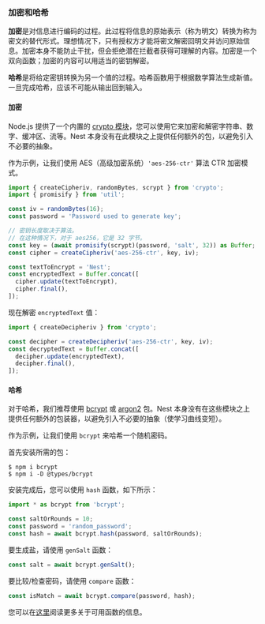 ### 加密和哈希

**加密**是对信息进行编码的过程。此过程将信息的原始表示（称为明文）转换为称为密文的替代形式。理想情况下，只有授权方才能将密文解密回明文并访问原始信息。加密本身不能防止干扰，但会拒绝潜在拦截者获得可理解的内容。加密是一个双向函数；加密的内容可以用适当的密钥解密。

**哈希**是将给定密钥转换为另一个值的过程。哈希函数用于根据数学算法生成新值。一旦完成哈希，应该不可能从输出回到输入。

#### 加密

Node.js 提供了一个内置的 [crypto 模块](https://nodejs.org/api/crypto.html)，您可以使用它来加密和解密字符串、数字、缓冲区、流等。Nest 本身没有在此模块之上提供任何额外的包，以避免引入不必要的抽象。

作为示例，让我们使用 AES（高级加密系统）`'aes-256-ctr'` 算法 CTR 加密模式。

```typescript
import { createCipheriv, randomBytes, scrypt } from 'crypto';
import { promisify } from 'util';

const iv = randomBytes(16);
const password = 'Password used to generate key';

// 密钥长度取决于算法。
// 在这种情况下，对于 aes256，它是 32 字节。
const key = (await promisify(scrypt)(password, 'salt', 32)) as Buffer;
const cipher = createCipheriv('aes-256-ctr', key, iv);

const textToEncrypt = 'Nest';
const encryptedText = Buffer.concat([
  cipher.update(textToEncrypt),
  cipher.final(),
]);
```

现在解密 `encryptedText` 值：

```typescript
import { createDecipheriv } from 'crypto';

const decipher = createDecipheriv('aes-256-ctr', key, iv);
const decryptedText = Buffer.concat([
  decipher.update(encryptedText),
  decipher.final(),
]);
```

#### 哈希

对于哈希，我们推荐使用 [bcrypt](https://www.npmjs.com/package/bcrypt) 或 [argon2](https://www.npmjs.com/package/argon2) 包。Nest 本身没有在这些模块之上提供任何额外的包装器，以避免引入不必要的抽象（使学习曲线变短）。

作为示例，让我们使用 `bcrypt` 来哈希一个随机密码。

首先安装所需的包：

```shell
$ npm i bcrypt
$ npm i -D @types/bcrypt
```

安装完成后，您可以使用 `hash` 函数，如下所示：

```typescript
import * as bcrypt from 'bcrypt';

const saltOrRounds = 10;
const password = 'random_password';
const hash = await bcrypt.hash(password, saltOrRounds);
```

要生成盐，请使用 `genSalt` 函数：

```typescript
const salt = await bcrypt.genSalt();
```

要比较/检查密码，请使用 `compare` 函数：

```typescript
const isMatch = await bcrypt.compare(password, hash);
```

您可以在[这里](https://www.npmjs.com/package/bcrypt)阅读更多关于可用函数的信息。
